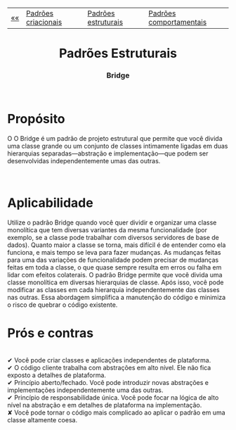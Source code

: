 <h5 align="center">
<table align="center">
  <tr>
    <td><a href="https://github.com/jfmsantos/design-patterns">«« </a></td>
    <td><a href="https://github.com/jfmsantos/design-patterns/tree/master/src/creational">Padrões criacionais</a></td>
    <td><a href="https://github.com/jfmsantos/design-patterns/tree/master/src/estruturais">Padrões estruturais</a></td>
    <td><a href="https://github.com/jfmsantos/design-patterns/tree/master/src/comportamentais">Padrões comportamentais</a></td>
  </tr>
</table>
</h5>

<h1 align="center">
  Padrões Estruturais
</h1>

<h3 align="center">
  Bridge
</h3>

<br>

# Propósito
 
O O Bridge é um padrão de projeto estrutural que permite que você divida uma classe grande ou um conjunto de classes intimamente ligadas em duas hierarquias separadas—abstração e implementação—que podem ser desenvolvidas independentemente umas das outras.

<br> 

# Aplicabilidade

  Utilize o padrão Bridge quando você quer dividir e organizar uma classe monolítica que tem diversas variantes da mesma funcionalidade (por exemplo, se a classe pode trabalhar com diversos servidores de base de dados).
  Quanto maior a classe se torna, mais difícil é de entender como ela funciona, e mais tempo se leva para fazer mudanças. As mudanças feitas para uma das variações de funcionalidade podem precisar de mudanças feitas em toda a classe, o que quase sempre resulta em erros ou falha em lidar com efeitos colaterais.
  O padrão Bridge permite que você divida uma classe monolítica em diversas hierarquias de classe. Após isso, você pode modificar as classes em cada hierarquia independentemente das classes nas outras. Essa abordagem simplifica a manutenção do código e minimiza o risco de quebrar o código existente.
  <br>
  
# Prós e contras
 
 <br>
✔  Você pode criar classes e aplicações independentes de plataforma.
 <br>
✔ O código cliente trabalha com abstrações em alto nível. Ele não fica exposto a detalhes de plataforma.
 <br>
✔ Princípio aberto/fechado. Você pode introduzir novas abstrações e implementações independentemente uma das outras.
 <br>
✔ Princípio de responsabilidade única. Você pode focar na lógica de alto nível na abstração e em detalhes de plataforma na implementação.
 <br>
✘  Você pode tornar o código mais complicado ao aplicar o padrão em uma classe altamente coesa.
 
